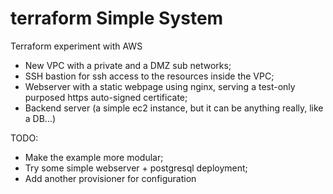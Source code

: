 # terraform Simple System
Terraform experiment with AWS
  - New VPC with a private and a DMZ sub networks;
  - SSH bastion for ssh access to the resources inside the VPC;
  - Webserver with a static webpage using nginx, serving a test-only purposed https auto-signed certificate;
  - Backend server (a simple ec2 instance, but it can be anything really, like a DB...)

TODO:
  - Make the example more modular;
  - Try some simple webserver  + postgresql deployment;
  - Add another provisioner for configuration
